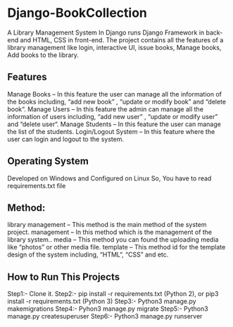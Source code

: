 # Django-BookCollection

A Library Management System In Django runs Django Framework in back-end and HTML, CSS in front-end. The project contains all the features of a library management like login, interactive UI, issue books, Manage books, Add books to the library.


## Features
Manage Books – In this feature the user can manage all the information of the books including, “add new book” , “update or modify book” and “delete book“.
Manage Users – In this feature the admin can manage all the information of users including, “add new user” , “update or modify user” and “delete user“.
Manage Students – In this feature the user can manage the list of the students.
Login/Logout System – In this feature where the user can login and logout to the system.

## Operating System
Developed on Windows and Configured on Linux So, You have to read requirements.txt file

## Method:
library management – This method is the main method of the system project.
management – In this method which is the management of the library system..
media – This method you can found the uploading media like “photos” or other media file.
template – This method id for the template design of the system including, “HTML“, “CSS” and etc.


## How to Run This Projects
Step1:- Clone it.
Step2:- pip install -r requirements.txt (Python 2), or pip3 install -r requirements.txt (Python 3)
Step3:- Python3 manage.py makemigrations
Step4:- Pyhon3 manage.py migrate
Step5:- Python3 manage.py createsuperuser
Step6:- Python3 manage.py runserver
